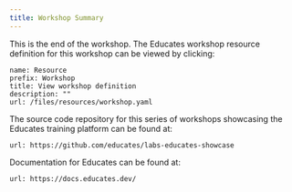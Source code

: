 ```yaml
---
title: Workshop Summary
---
```


This is the end of the workshop. The Educates workshop resource definition for
this workshop can be viewed by clicking:

```dashboard:create-dashboard
name: Resource
prefix: Workshop
title: View workshop definition
description: ""
url: /files/resources/workshop.yaml
```

The source code repository for this series of workshops showcasing the Educates
training platform can be found at:

```dashboard:open-url
url: https://github.com/educates/labs-educates-showcase
```

Documentation for Educates can be found at:

```dashboard:open-url
url: https://docs.educates.dev/
```
